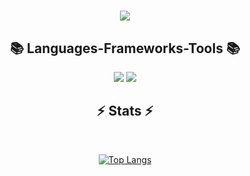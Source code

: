 

<h1 align="center">
    <img src="https://readme-typing-svg.herokuapp.com/?font=Righteous&size=35&center=true&vCenter=true&width=500&height=70&duration=4000&lines=Hey+There!+👋;+I'm+Luis+Fajardo;" />
</h1>

<h2 align="center">📚 Languages-Frameworks-Tools 📚</h2>

<div align="center">
    <img src="https://skillicons.dev/icons?i=laravel,bootstrap,tailwind,html,css,vscode,arduino" />
    <img src="https://skillicons.dev/icons?i=javascript,linux,kali,bash,java,php,mysql,kotlin" /><br>
</div>

<h2 align="center">⚡ Stats ⚡</h2>
<br>
<div align=center>
  
  [![Top Langs](https://github-readme-stats.vercel.app/api/top-langs/?username=sudo-louis&show_icons=true&theme=cobalt2)](https://github.com/sudo-louis/github-readme-stats)
  
</div>
